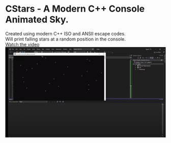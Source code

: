 # CStars - A Modern C++ Console Animated Sky.
Created using modern C++ ISO and ANSII escape codes.   
Will print falling stars at a random position in the console.  
[Watch the video](https://youtu.be/BgM65Hc16PU)
[![Watch the video](preview.png)](https://youtu.be/BgM65Hc16PU)
